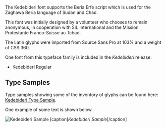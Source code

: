 
The Kedebideri font supports the Beria Erfe script which is used for the Zaghawa Beria language of Sudan and Chad.

This font was initially designed by a volunteer who chooses to remain anonymous, in cooperation with SIL International and the Mission Protestante Franco-Suisse au Tchad.

The Latin glyphs were imported from Source Sans Pro at 103% and a weight of CSS 360.

One font from this typeface family is included in the *Kedebideri* release:

* Kedebideri Regular

## Type Samples

Type samples showing some of the inventory of glyphs can be found here: 
[Kedebideri Type Sample](sample).

One example of some text is shown below. 

<img class='fullsize' alt='Kedebideri Sample' src='https://software.sil.org/kedebideri/wp-content/uploads/sites/73/2024/09/milkseller.png' />
[caption]<em>Kedebideri Sample</em>[/caption]